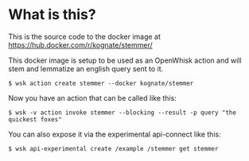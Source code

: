 # What is this?

This is the source code to the docker image at https://hub.docker.com/r/kognate/stemmer/

This docker image is setup to be used as an OpenWhisk action and will stem and lemmatize 
an english query sent to it.  

`$ wsk action create stemmer --docker kognate/stemmer`

Now you have an action that can be called like this:

`$ wsk -v action invoke stemmer --blocking --result -p query "the quickest foxes"`

You can also expose it via the experimental api-connect like this:

`$ wsk api-experimental create /example /stemmer get stemmer`
